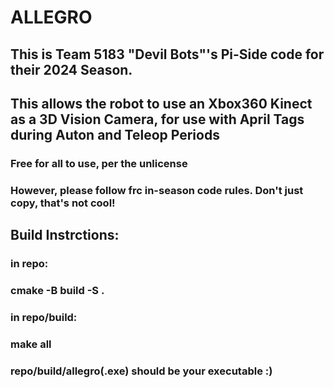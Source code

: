 # ALLEGRO
## This is Team 5183 "Devil Bots"'s Pi-Side code for their 2024 Season.
## This allows the robot to use an Xbox360 Kinect as a 3D Vision Camera, for use with April Tags during Auton and Teleop Periods
### Free for all to use, per the unlicense
### However, please follow frc in-season code rules. Don't just copy, that's not cool!


## Build Instrctions: 
### in repo:
### cmake -B build -S .
### in repo/build:
### make all
### repo/build/allegro(.exe) should be your executable :)
